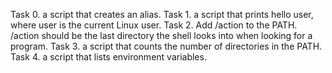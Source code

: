 Task 0. a script that creates an alias.
Task 1. a script that prints hello user, where user is the current Linux user.
Task 2. Add /action to the PATH. /action should be the last directory the shell looks into when looking for a program.
Task 3. a script that counts the number of directories in the PATH.
Task 4. a script that lists environment variables. 
